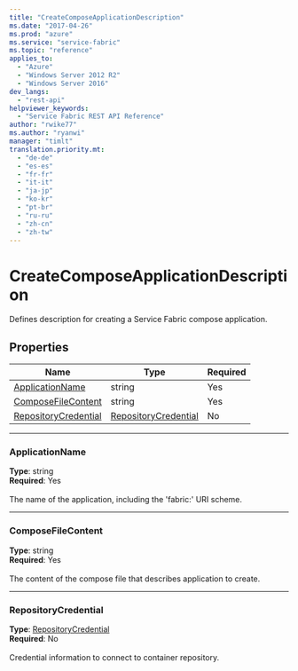 ```yaml
---
title: "CreateComposeApplicationDescription"
ms.date: "2017-04-26"
ms.prod: "azure"
ms.service: "service-fabric"
ms.topic: "reference"
applies_to: 
  - "Azure"
  - "Windows Server 2012 R2"
  - "Windows Server 2016"
dev_langs: 
  - "rest-api"
helpviewer_keywords: 
  - "Service Fabric REST API Reference"
author: "rwike77"
ms.author: "ryanwi"
manager: "timlt"
translation.priority.mt: 
  - "de-de"
  - "es-es"
  - "fr-fr"
  - "it-it"
  - "ja-jp"
  - "ko-kr"
  - "pt-br"
  - "ru-ru"
  - "zh-cn"
  - "zh-tw"
---
```

# CreateComposeApplicationDescription

Defines description for creating a Service Fabric compose application.


## Properties
| Name | Type | Required |
| --- | --- | --- |
| [ApplicationName](#applicationname) | string | Yes |
| [ComposeFileContent](#composefilecontent) | string | Yes |
| [RepositoryCredential](#repositorycredential) | [RepositoryCredential](model-RepositoryCredential.md) | No |

____
### ApplicationName
__Type__: string <br/>
__Required__: Yes<br/>
<br/>
The name of the application, including the 'fabric:' URI scheme.

____
### ComposeFileContent
__Type__: string <br/>
__Required__: Yes<br/>
<br/>
The content of the compose file that describes application to create.

____
### RepositoryCredential
__Type__: [RepositoryCredential](model-RepositoryCredential.md) <br/>
__Required__: No<br/>
<br/>
Credential information to connect to container repository.
